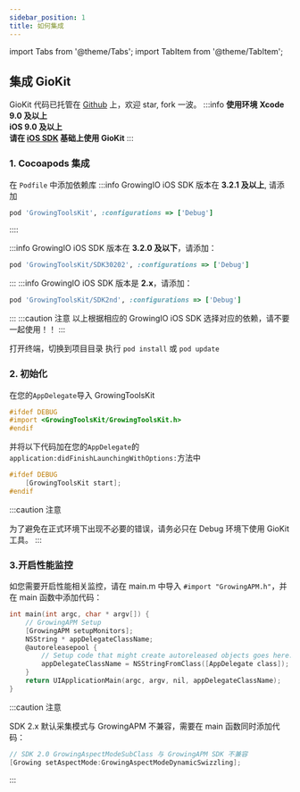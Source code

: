 ```yaml
---
sidebar_position: 1
title: 如何集成
---
```


import Tabs from '@theme/Tabs';
import TabItem from '@theme/TabItem';

## 集成 GioKit

GioKit 代码已托管在 [Github](https://github.com/growingio/growingio-sdk-ios-toolskit) 上，欢迎 star, fork 一波。
:::info
**使用环境**
**Xcode 9.0 及以上**<br/>
**iOS 9.0 及以上**<br/>
**请在 [iOS SDK](/docs/ios/Introduce) 基础上使用 GioKit**
:::

### 1. Cocoapods 集成
在 `Podfile` 中添加依赖库
:::info
GrowingIO iOS SDK 版本在 **3.2.1 及以上**, 请添加
```ruby
pod 'GrowingToolsKit', :configurations => ['Debug']
```
::::

:::info
GrowingIO iOS SDK 版本在 **3.2.0 及以下**，请添加：

```ruby
pod 'GrowingToolsKit/SDK30202', :configurations => ['Debug']
```
:::
:::info
GrowingIO iOS SDK 版本是 **2.x**，请添加：

```ruby
pod 'GrowingToolsKit/SDK2nd', :configurations => ['Debug']
```
:::
:::caution 注意
以上根据相应的 GrowingIO iOS SDK 选择对应的依赖，请不要一起使用！！
:::

打开终端，切换到项目目录
执行 `pod install` 或 `pod update`

### 2. 初始化

在您的`AppDelegate`导入 GrowingToolsKit

```objective-c
#ifdef DEBUG
#import <GrowingToolsKit/GrowingToolsKit.h>
#endif
```

并将以下代码加在您的`AppDelegate`的`application:didFinishLaunchingWithOptions:`方法中

```objective-c
#ifdef DEBUG
    [GrowingToolsKit start];
#endif
```

:::caution 注意

为了避免在正式环境下出现不必要的错误，请务必只在 Debug 环境下使用 GioKit 工具。
:::

### 3.开启性能监控

如您需要开启性能相关监控，请在 main.m 中导入 `#import "GrowingAPM.h"`，并在 main 函数中添加代码：

```objectivec
int main(int argc, char * argv[]) {
    // GrowingAPM Setup
    [GrowingAPM setupMonitors];
    NSString * appDelegateClassName;
    @autoreleasepool {
        // Setup code that might create autoreleased objects goes here.
        appDelegateClassName = NSStringFromClass([AppDelegate class]);
    }
    return UIApplicationMain(argc, argv, nil, appDelegateClassName);
}
```

:::caution 注意

SDK 2.x 默认采集模式与 GrowingAPM 不兼容，需要在 main 函数同时添加代码：

```objectivec
// SDK 2.0 GrowingAspectModeSubClass 与 GrowingAPM SDK 不兼容
[Growing setAspectMode:GrowingAspectModeDynamicSwizzling];
```

:::
